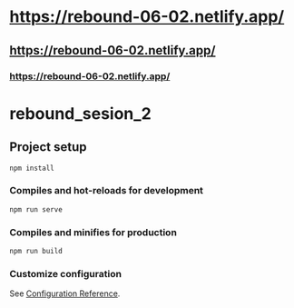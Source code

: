 # https://rebound-06-02.netlify.app/
## https://rebound-06-02.netlify.app/
### https://rebound-06-02.netlify.app/


# rebound_sesion_2

## Project setup
```
npm install
```

### Compiles and hot-reloads for development
```
npm run serve
```

### Compiles and minifies for production
```
npm run build
```

### Customize configuration
See [Configuration Reference](https://cli.vuejs.org/config/).
